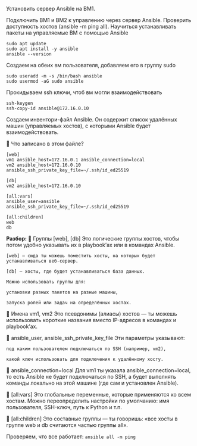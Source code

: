 Установить сервер Ansible на ВМ1.

Подключить ВМ1 и ВМ2 к управлению через сервер Ansible. Проверить доступность хостов (ansible -m ping all).
Научиться устанавливать пакеты на управляемые ВМ с помощью Ansible

```
sudo apt update
sudo apt install -y ansible
ansible --version
```

Создаем на обеих вм пользователя, добавляем его в группу sudo
```
sudo useradd -m -s /bin/bash ansible
sudo usermod -aG sudo ansible
```

Прокидываем ssh ключи, чтоб вм могли взаимодействовать

```
ssh-keygen
ssh-copy-id ansible@172.16.0.10
```

Создаем инвентори-файл Ansible.
Он содержит список удалённых машин (управляемых хостов), с которыми Ansible будет взаимодействовать.

🔹 Что записано в этом файле?

```
[web]
vm1 ansible_host=172.16.0.1 ansible_connection=local
vm2 ansible_host=172.16.0.10 ansible_ssh_private_key_file=~/.ssh/id_ed25519

[db]
vm2 ansible_host=172.16.0.10

[all:vars]
ansible_user=ansible
ansible_ssh_private_key_file=~/.ssh/id_ed25519

[all:children]
web
db
```

**Разбор:**
📂 Группы [web], [db]
    Это логические группы хостов, чтобы потом удобно указывать их в playbook’ах или в командах Ansible.

    [web] — сюда ты можешь поместить хосты, на которых будет устанавливаться веб-сервер.

    [db] — хосты, где будет устанавливаться база данных.

    Можно использовать группы для:

    установки разных пакетов на разные машины,

    запуска ролей или задач на определённых хостах.

🧠 Имена vm1, vm2
    Это псевдонимы (алиасы) хостов — ты можешь использовать короткие названия вместо IP-адресов в командах и playbook’ах.

🔐 ansible_user, ansible_ssh_private_key_file
    Эти параметры указывают:

    под каким пользователем подключаться по SSH (например, vm2),

    какой ключ использовать для подключения к удалённому хосту.

🔄 ansible_connection=local
    Для vm1 ты указала ansible_connection=local, то есть Ansible не будет подключаться по SSH, а будет выполнять команды локально на этой машине (где сам и установлен Ansible).

🔧 [all:vars]
    Это глобальные переменные, которые применяются ко всем хостам. Можно переопределить настройки по умолчанию: имя пользователя, SSH-ключ, путь к Python и т.п.

🧩 [all:children]
    Это составные группы — ты говоришь: «все хосты в группе web и db считаются частью группы all».


Проверяем, что все работает:
`ansible all -m ping`


